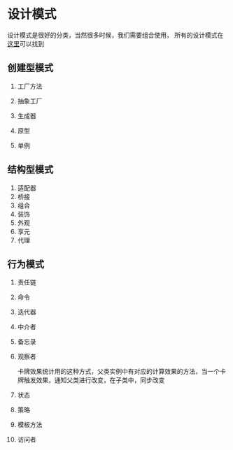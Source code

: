 # 设计模式

设计模式是很好的分类，当然很多时候，我们需要组合使用，  所有的设计模式在[这里](https://refactoringguru.cn/design-patterns/catalog)可以找到

## 创建型模式

1. 工厂方法

2. 抽象工厂

3. 生成器

4. 原型

5. 单例

## 结构型模式

1. 适配器
2. 桥接
3. 组合
4. 装饰
5. 外观
6. 享元
7. 代理



## 行为模式

1. 责任链
1. 命令
1. 迭代器
1. 中介者
1. 备忘录
1. 观察者
 
    卡牌效果统计用的这种方式，父类实例中有对应的计算效果的方法，当一个卡牌触发效果，通知父类进行改变，在子类中，同步改变

1. 状态
1. 策略
1. 模板方法
1. 访问者
